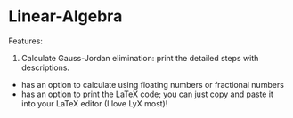# Linear-Algebra

Features:
1. Calculate Gauss-Jordan elimination: print the detailed steps with descriptions.
- has an option to calculate using floating numbers or fractional numbers
- has an option to print the LaTeX code; you can just copy and paste it into your LaTeX editor (I love LyX most)!
